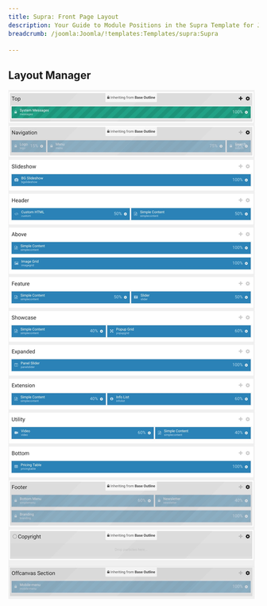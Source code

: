 ```yaml
---
title: Supra: Front Page Layout
description: Your Guide to Module Positions in the Supra Template for Joomla
breadcrumb: /joomla:Joomla/!templates:Templates/supra:Supra

---
```


## Layout Manager

![positions](assets/outline_home_1.jpeg)